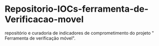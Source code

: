 # Repositorio-IOCs-ferramenta-de-Verificacao-movel
repositório e curadoria de indicadores de comprometimento do projeto " Ferramenta de verificação móvel".
